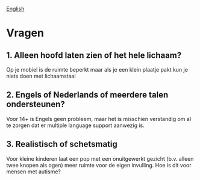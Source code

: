 [English](QUESTIONS_en)

# Vragen
## 1. Alleen hoofd laten zien of het hele lichaam?
Op je mobiel is de ruimte beperkt maar als je een klein plaatje pakt kun je niets doen met lichaamstaal
## 2. Engels of Nederlands of meerdere talen ondersteunen?
Voor 14+ is Engels geen probleem, maar het is misschien verstandig om al te zorgen dat er multiple language support aanwezig is.
## 3. Realistisch of schetsmatig
Voor kleine kinderen laat een pop met een onuitgewerkt gezicht (b.v. alleen twee knopen als ogen) meer ruimte voor de eigen invulling. Hoe is dit voor mensen met autisme?
